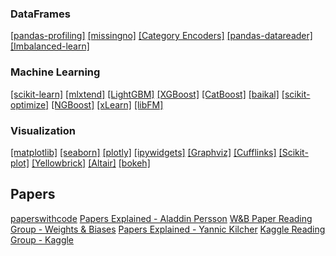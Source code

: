 ### DataFrames
[[pandas-profiling]](https://pandas-profiling.github.io/pandas-profiling/docs/master/rtd/pages/examples.html)
[[missingno]](https://github.com/ResidentMario/missingno)
[[Category Encoders]](https://contrib.scikit-learn.org/category_encoders/)
[[pandas-datareader]](https://pydata.github.io/pandas-datareader/remote_data.html)
[[Imbalanced-learn]](https://imbalanced-learn.org/stable/user_guide.html)

### Machine Learning
[[scikit-learn]](https://scikit-learn.org/stable/user_guide.html)
[[mlxtend]](https://rasbt.github.io/mlxtend/USER_GUIDE_INDEX/)
[[LightGBM]](https://lightgbm.readthedocs.io/en/latest/Python-API.html)
[[XGBoost]](https://xgboost.readthedocs.io/en/latest/python/python_api.html)
[[CatBoost]](https://catboost.ai/en/docs/concepts/python-quickstart)
[[baikal]](https://baikal.readthedocs.io/en/stable/index.html)
[[scikit-optimize]](https://scikit-optimize.github.io/stable/auto_examples/index.html)
[[NGBoost]](https://stanfordmlgroup.github.io/ngboost/1-useage.html)
[[xLearn]](https://xlearn-doc.readthedocs.io/en/latest/python_api/index.html)
[[libFM]](https://github.com/jfpuget/LibFM_in_Keras/blob/master/keras_blog.ipynb)

### Visualization
[[matplotlib]](https://matplotlib.org/stable/gallery/index.html)
[[seaborn]](https://seaborn.pydata.org/api.html)
[[plotly]](https://plotly.com/python/)
[[ipywidgets]](https://ipywidgets.readthedocs.io/en/latest/index.html)
[[Graphviz]](https://graphviz.readthedocs.io/en/stable/index.html)
[[Cufflinks]](https://github.com/santosjorge/cufflinks)
[[Scikit-plot]](https://scikit-plot.readthedocs.io/en/stable/Quickstart.html)
[[Yellowbrick]](https://www.scikit-yb.org/en/latest/quickstart.html)
[[Altair]](https://altair-viz.github.io/gallery/index.html)
[[bokeh]](https://docs.bokeh.org/en/latest/docs/gallery.html)

## Papers
[paperswithcode](https://paperswithcode.com/sota)
[Papers Explained - Aladdin Persson](https://www.youtube.com/playlist?list=PLhhyoLH6IjfwqKKZhVLp7diKFxTmj4Q6s)
[W&B Paper Reading Group - Weights & Biases](https://www.youtube.com/playlist?list=PLD80i8An1OEG_vpqwQgwH1gIxeb9r30u5)
[Papers Explained - Yannic Kilcher](https://www.youtube.com/playlist?list=PL1v8zpldgH3pR7LPuidEZK68kS6AaU1y7)
[Kaggle Reading Group - Kaggle](https://www.youtube.com/playlist?list=PLqFaTIg4myu8t5ycqvp7I07jTjol3RCl9)
